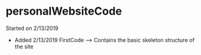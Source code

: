 # personalWebsiteCode
Started on 2/13/2019
* Added 2/13/2019 FirstCode --> Contains the basic skeleton structure of the site


